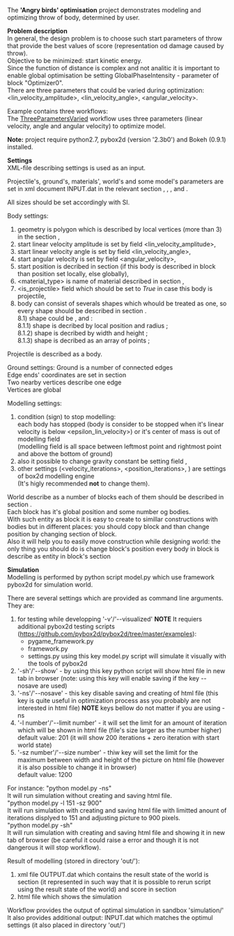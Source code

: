 The **'Angry birds' optimisation** project demonstrates modeling and optimizing throw of body, determined by user.

**Problem description**   
In general, the design problem is to choose such start parameters of throw that provide the best values of score (representation od damage caused by throw).   
Objective to be minimized: start kinetic energy.   
Since the function of distance is complex and not analitic it is important to enable global optimisation be setting GlobalPhaseIntensity - parameter of block "Optimizer0".   
There are three parameters that could be varied during optimization: <lin\_velocity\_amplitude>, <lin\_velocity\_angle>, <angular\_velocity>.   

Example contains three workflows:   
The [ThreeParametersVaried](./ThreeParametersVaries.p7wf) workflow uses three parameters (linear velocity, angle and angular velocity) to optimize model.   

**Note:** project require python2.7, pybox2d (version '2.3b0') and Bokeh (0.9.1) installed.

**Settings**   
XML-file describing settings is used as an input.

Projectile's, ground's, materials', world's and some model's parameters are set in xml document INPUT.dat in the relevant section <projectile>, <ground>, <materials>,  <blocks> and <model>.   

All sizes should be set accordingly with SI.   

Body settings:
1) geometry is polygon which is described by local vertices (more than 3) in the section <geometry>,   
2) start linear velocity amplitude is set by field <lin\_velocity\_amplitude>,   
3) start linear velocity angle is set by field <lin\_velocity\_angle>,   
4) start angular velocity is set by field <angular\_velocity>,   
5) start position is decribed in section <position>
   (if this body is described in block than position set locally, else globally),   
6) <material\_type> is name of material described in section <materials>,   
7) <is\_projectile> field which should be set to _True_ in case this body is projectile,   
8) body can consist of severals shapes which whould be treated as one, so every shape should be described in section <shapes>.   
8.1) shape could be <circle>, <rectangle> and <polygon>:   
8.1.1) <circle> shape is decribed by local position <position> and radius <radius>;   
8.1.2) <rectangle> shape is decribed by width <width> and height <height>;   
8.1.3) <polygon> shape is decribed as an array of points <point>;  


Projectile is described as a body.   

Ground settings:
Ground is a number of connected edges   
Edge ends' coordinates are set in section <vertices>   
Two nearby vertices describe one edge   
Vertices are global   

Modelling settings:   
1) condition (sign) to stop modelling:   
   each body has stopped
        (body is consider to be stopped when it's linear velocity is below <epsilon\_lin\_velocity>)
   or it's center of mass is out of modelling field      
        (modelling field is all space between leftmost point and rightmost point and above the bottom of ground)   
2) also it possible to change gravity constant be setting field <g>,   
3) other settings (<velocity\_iterations>, <position\_iterations>, <hz>) are settings of box2d modelling engine   
   (It's higly recommended **not** to change them).   

World describe as a number of blocks each of them should be described in section <blocks>.   
Each block has it's global position and some number og bodies.   
With such entity as block it is easy to create to simillar constructions with bodies but in different places: you should copy block <bodies> and than change position by changing section
<position> of block.      
Also it will help you to easily move construction while designing world: the only thing you should do is change block's position
every body in block is describe as entity <body> in block's section <bodies>

**Simulation**   
Modelling is performed by python script model.py which use framework pybox2d for simulation world.   

There are several settings which are provided as command line arguments.  
They are:
1) for testing while developping '-v'/'--visualized' 
   **NOTE**
   It requiers additional pybox2d testing scripts (https://github.com/pybox2d/pybox2d/tree/master/examples):
    - pygame\_framework.py
    - framework.py
    - settings.py
   using this key model.py script will simulate it visually with the tools of pybox2d
2) '-sh'/'--show' - by using this key python script will show html file in new tab in browser (note: using this key will enable saving if the key --nosave are used)       
3) '-ns'/'--nosave' - this key disable saving and creating of html file (this key is quite useful in optimization process ass you probably are not interested in html file)
   **NOTE** keys bellow do not matter if you are using -ns
4) '-l number'/'--limit number' - it will set the limit for an amount of iteration which will be shown in html file (file's size larger as the number higher)
   default value: 201 (it will show 200 iterations + zero iteration with start world state)   
5) '-sz number'/'--size number' - thiw key will set the limit for the maximum between width and height of the picture on html file (however it is also possible to change it in browser)   
   default value: 1200

For instance:
   "python model.py -ns"   
   It will run simulation without creating and saving html file.   
   "python model.py -l 151 -sz 900"   
   It will run simulation with creating and saving html file with limitted anount of iterations displyed to 151 and adjusting picture to 900 pixels.   
   "python model.py -sh"   
   It will run simulation with creating and saving html file and showing it in new tab of browser (be careful it could raise a error and though it is not dangerous it will stop workflow).   

Result of modelling (stored in directory 'out/'):   
1) xml file OUTPUT.dat which contains the result state of the world is section <blocks> (it represented in such way that it is possible to rerun script using the result
    state of the world) and score in section <score>   
2) html file which shows the simulation     

Workflow provides the output of optimal simulation in sandbox 'simulation/'   
It also provides additional output: INPUT.dat which matches the optimul settings (it also placed in directory 'out/')   

